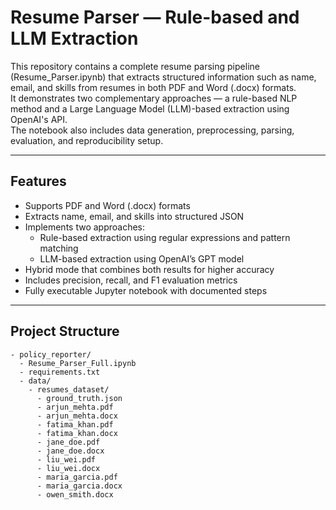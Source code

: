 # Resume Parser — Rule-based and LLM Extraction

This repository contains a complete resume parsing pipeline (Resume_Parser.ipynb) that extracts structured information such as name, email, and skills from resumes in both PDF and Word (.docx) formats.  
It demonstrates two complementary approaches — a rule-based NLP method and a Large Language Model (LLM)-based extraction using OpenAI's API.  
The notebook also includes data generation, preprocessing, parsing, evaluation, and reproducibility setup.

---

## Features

- Supports PDF and Word (.docx) formats
- Extracts name, email, and skills into structured JSON
- Implements two approaches:
  - Rule-based extraction using regular expressions and pattern matching
  - LLM-based extraction using OpenAI’s GPT model
- Hybrid mode that combines both results for higher accuracy
- Includes precision, recall, and F1 evaluation metrics
- Fully executable Jupyter notebook with documented steps

---

## Project Structure

```text
- policy_reporter/
  - Resume_Parser_Full.ipynb
  - requirements.txt
  - data/
    - resumes_dataset/
      - ground_truth.json
      - arjun_mehta.pdf
      - arjun_mehta.docx
      - fatima_khan.pdf
      - fatima_khan.docx
      - jane_doe.pdf
      - jane_doe.docx
      - liu_wei.pdf
      - liu_wei.docx
      - maria_garcia.pdf
      - maria_garcia.docx
      - owen_smith.docx
